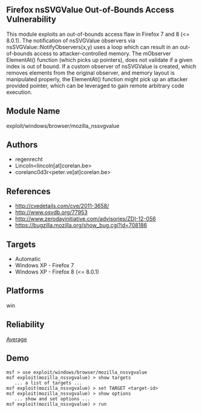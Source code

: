 ## Firefox nsSVGValue Out-of-Bounds Access Vulnerability

This module exploits an out-of-bounds access flaw in Firefox 
7 and 8 (<= 8.0.1). The notification of nsSVGValue observers 
via nsSVGValue::NotifyObservers(x,y) uses a loop which can 
result in an out-of-bounds access to attacker-controlled 
memory. The mObserver ElementAt() function (which picks up 
pointers), does not validate if a given index is out of 
bound. If a custom observer of nsSVGValue is created, which 
removes elements from the original observer, and memory 
layout is manipulated properly, the ElementAt() function 
might pick up an attacker provided pointer, which can be 
leveraged to gain remote arbitrary code execution.


## Module Name
exploit/windows/browser/mozilla_nssvgvalue

## Authors
* regenrecht
* Lincoln<lincoln[at]corelan.be>
* corelanc0d3r<peter.ve[at]corelan.be>


## References
* http://cvedetails.com/cve/2011-3658/
* http://www.osvdb.org/77953
* http://www.zerodayinitiative.com/advisories/ZDI-12-056
* https://bugzilla.mozilla.org/show_bug.cgi?id=708186



## Targets
* Automatic
* Windows XP - Firefox 7
* Windows XP - Firefox 8 (<= 8.0.1)


## Platforms
win

## Reliability
[Average](https://github.com/rapid7/metasploit-framework/wiki/Exploit-Ranking)

## Demo

```
msf > use exploit/windows/browser/mozilla_nssvgvalue
msf exploit(mozilla_nssvgvalue) > show targets
   ... a list of targets ...
msf exploit(mozilla_nssvgvalue) > set TARGET <target-id>
msf exploit(mozilla_nssvgvalue) > show options
   ... show and set options ...
msf exploit(mozilla_nssvgvalue) > run
```
    
    